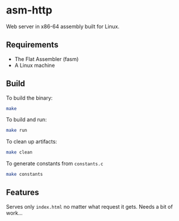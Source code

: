 # asm-http
Web server in x86-64 assembly built for Linux.

## Requirements
- The Flat Assembler (fasm)
- A Linux machine

## Build
To build the binary:
```bash
make
```

To build and run:
```bash
make run
```

To clean up artifacts:
```bash
make clean
```

To generate constants from `constants.c`
```bash
make constants
```

## Features
Serves only `index.html` no matter what request it gets. Needs a bit of work...
